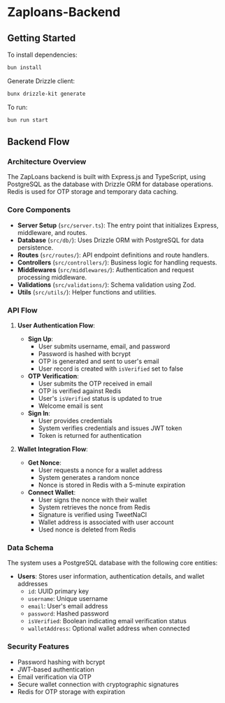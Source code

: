 # Zaploans-Backend

## Getting Started

To install dependencies:

```bash
bun install
```

Generate Drizzle client:

```bash
bunx drizzle-kit generate
```

To run:

```bash
bun run start
```

## Backend Flow

### Architecture Overview

The ZapLoans backend is built with Express.js and TypeScript, using PostgreSQL as the database with Drizzle ORM for database operations. Redis is used for OTP storage and temporary data caching.

### Core Components

- **Server Setup** (`src/server.ts`): The entry point that initializes Express, middleware, and routes.
- **Database** (`src/db/`): Uses Drizzle ORM with PostgreSQL for data persistence.
- **Routes** (`src/routes/`): API endpoint definitions and route handlers.
- **Controllers** (`src/controllers/`): Business logic for handling requests.
- **Middlewares** (`src/middlewares/`): Authentication and request processing middleware.
- **Validations** (`src/validations/`): Schema validation using Zod.
- **Utils** (`src/utils/`): Helper functions and utilities.

### API Flow

1. **User Authentication Flow**:
   - **Sign Up**: 
     - User submits username, email, and password
     - Password is hashed with bcrypt
     - OTP is generated and sent to user's email
     - User record is created with `isVerified` set to false
   - **OTP Verification**:
     - User submits the OTP received in email
     - OTP is verified against Redis
     - User's `isVerified` status is updated to true
     - Welcome email is sent
   - **Sign In**:
     - User provides credentials
     - System verifies credentials and issues JWT token
     - Token is returned for authentication

2. **Wallet Integration Flow**:
   - **Get Nonce**:
     - User requests a nonce for a wallet address
     - System generates a random nonce
     - Nonce is stored in Redis with a 5-minute expiration
   - **Connect Wallet**:
     - User signs the nonce with their wallet
     - System retrieves the nonce from Redis
     - Signature is verified using TweetNaCl
     - Wallet address is associated with user account
     - Used nonce is deleted from Redis

### Data Schema

The system uses a PostgreSQL database with the following core entities:

- **Users**: Stores user information, authentication details, and wallet addresses
  - `id`: UUID primary key
  - `username`: Unique username
  - `email`: User's email address
  - `password`: Hashed password
  - `isVerified`: Boolean indicating email verification status
  - `walletAddress`: Optional wallet address when connected

### Security Features

- Password hashing with bcrypt
- JWT-based authentication
- Email verification via OTP
- Secure wallet connection with cryptographic signatures
- Redis for OTP storage with expiration
